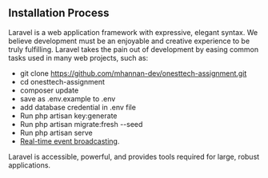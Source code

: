 

## Installation Process

Laravel is a web application framework with expressive, elegant syntax. We believe development must be an enjoyable and creative experience to be truly fulfilling. Laravel takes the pain out of development by easing common tasks used in many web projects, such as:

- git clone https://github.com/mhannan-dev/onesttech-assignment.git
- cd onesttech-assignment
- composer update
- save as .env.example to .env
- add database credential in .env file
- Run php artisan key:generate
- Run php artisan migrate:fresh --seed
- Run php artisan serve
- [Real-time event broadcasting](https://laravel.com/docs/broadcasting).

Laravel is accessible, powerful, and provides tools required for large, robust applications.

